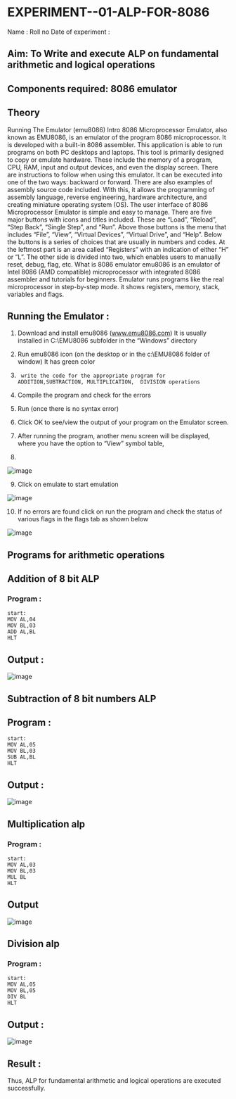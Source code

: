 # EXPERIMENT--01-ALP-FOR-8086
Name :
Roll no 
Date of experiment :





## Aim: To Write and execute ALP on fundamental arithmetic and logical operations
## Components required: 8086  emulator 
## Theory 
Running The Emulator (emu8086) Intro 8086 Microprocessor Emulator, also known as EMU8086, is an emulator of the program 8086 microprocessor. It is developed with a built-in 8086 assembler. This application is able to run programs on both PC desktops and laptops. This tool is primarily designed to copy or emulate hardware. These include the memory of a program, CPU, RAM, input and output devices, and even the display screen. There are instructions to follow when using this emulator. It can be executed into one of the two ways: backward or forward. There are also examples of assembly source code included. With this, it allows the programming of assembly language, reverse engineering, hardware architecture, and creating miniature operating system (OS). The user interface of 8086 Microprocessor Emulator is simple and easy to manage. There are five major buttons with icons and titles included. These are “Load”, “Reload”, “Step Back”, “Single Step”, and “Run”. Above those buttons is the menu that includes “File”, “View”, “Virtual Devices”, “Virtual Drive”, and “Help”. Below the buttons is a series of choices that are usually in numbers and codes. At the leftmost part is an area called “Registers” with an indication of either “H” or “L”. The other side is divided into two, which enables users to manually reset, debug, flag, etc. What is 8086 emulator emu8086 is an emulator of Intel 8086 (AMD compatible) microprocessor with integrated 8086 assembler and tutorials for beginners. Emulator runs programs like the real microprocessor in step-by-step mode. it shows registers, memory, stack, variables and flags.


 ## Running the Emulator :
1.	Download and install emu8086 (www.emu8086.com) It is usually installed in C:\EMU8086 subfolder in the “Windows” directory
2.	  Run  emu8086 icon (on the desktop or in the c:\EMU8086 folder of window) It has green color 
 
 
3.		write the code for the appropriate program for ADDITION,SUBTRACTION, MULTIPLICATION,  DIVISION operations 

4.	 Compile the program and check for the errors 
5.	Run (once there is no syntax error) 

6.	Click OK to see/view the output of your program on the Emulator screen. 


7.	After running the program, another menu screen will be displayed, where you have the option to “View” symbol table,
8.	 


![image](https://user-images.githubusercontent.com/36288975/189273263-d65baae9-4b8f-4723-afb3-c0ffa4052b04.png)











9.	Click on emulate to start emulation 








![image](https://user-images.githubusercontent.com/36288975/189273273-9bb36ec1-e2e8-4892-8d35-37707332bfdc.png)








10.	If no errors are found click on run the program and check the status of various flags in the flags tab as shown below 






![image](https://user-images.githubusercontent.com/36288975/189273277-113a2a33-4a40-4ff8-95a5-ecd3a1f504fe.png)



## Programs for arithmetic  operations

## Addition  of 8 bit ALP 
### Program :
```
start:
MOV AL,04
MOV BL,03
ADD AL,BL
HLT
```

## Output :
![image](https://github.com/user-attachments/assets/229b5cbc-5a70-4514-958b-9c1f51c0c07e)


 
## Subtraction of 8 bit numbers  ALP 

## Program :
```
start:
MOV AL,05
MOV BL,03
SUB AL,BL
HLT
```

## Output :
![image](https://github.com/user-attachments/assets/3949dfbc-50bb-41ba-8060-f836f310e250)


## Multiplication alp 

### Program :
```
start:
MOV AL,03
MOV BL,03
MUL BL
HLT
```
 ## Output  
![image](https://github.com/user-attachments/assets/317fb3fd-71d0-4a62-986e-82b50627faac)


## Division alp 

### Program :
```
start:
MOV AL,05
MOV BL,05
DIV BL
HLT
```

## Output :
![image](https://github.com/user-attachments/assets/6f3b2f66-c899-41ca-8980-322f92bf249e)


## Result :
Thus, ALP for fundamental arithmetic and logical operations are executed successfully.











 








